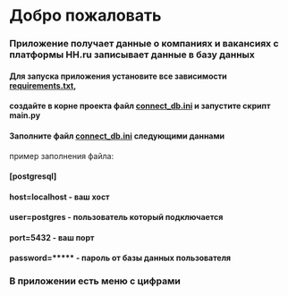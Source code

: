 # Добро пожаловать
### Приложение получает данные о компаниях и вакансиях с платформы HH.ru записывает данные в базу данных
#### Для запуска приложения установите все зависимости [requirements.txt](requirements.txt),
#### создайте в корне проекта файл [connect_db.ini](connect_db.ini) и запустите скрипт main.py
#### Заполните файл [connect_db.ini](connect_db.ini) следующими даннами

пример заполнения файла:
#### [postgresql]
#### host=localhost - ваш хост
#### user=postgres - пользователь который подключается
#### port=5432 - ваш порт
#### password=***** - пароль от базы данных пользователя

### В приложении есть меню с цифрами